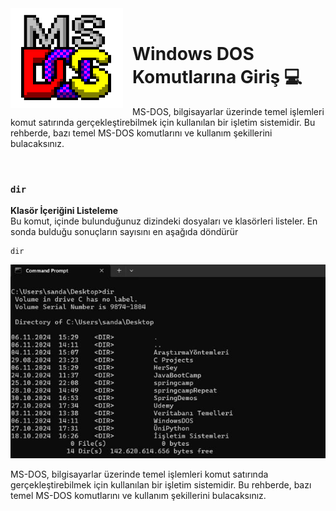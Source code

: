 
<img width="180" height="160" align="left" style="float: top-left; margin: 0 15px 0 0;" alt="MS-DOS logo" src="Images\msdos-logo.png">   

</br>

# Windows DOS Komutlarına Giriş 💻
<p>
  MS-DOS, bilgisayarlar üzerinde temel işlemleri komut satırında gerçekleştirebilmek için kullanılan bir işletim sistemidir. Bu rehberde, bazı temel MS-DOS komutlarını ve kullanım şekillerini bulacaksınız.
</p>

</br>

### `dir`
**Klasör İçeriğini Listeleme**  
Bu komut, içinde bulunduğunuz dizindeki dosyaları ve klasörleri listeler. En sonda bulduğu sonuçların sayısını en aşağıda döndürür

```dos
dir

``` 
 ![Görsel Açıklaması](Images\Kirpilmis\dir.jpg)
 </br>

MS-DOS, bilgisayarlar üzerinde temel işlemleri komut satırında gerçekleştirebilmek için kullanılan bir işletim sistemidir. Bu rehberde, bazı temel MS-DOS komutlarını ve kullanım şekillerini bulacaksınız.

